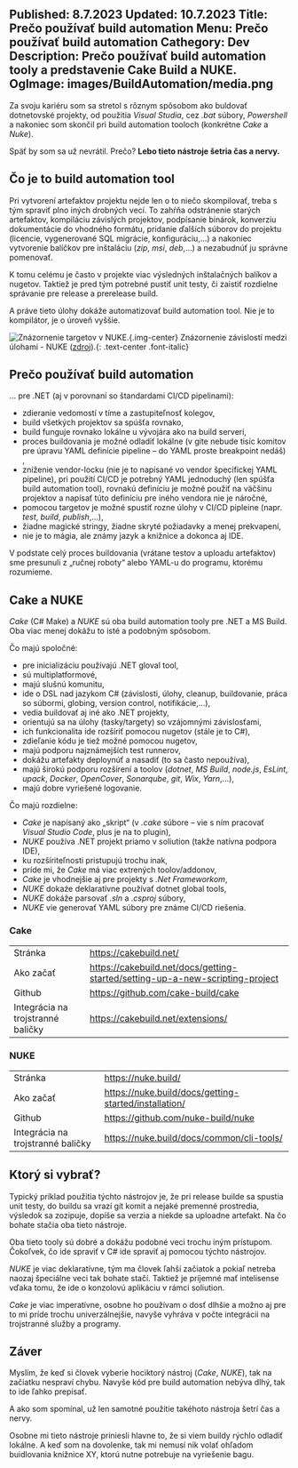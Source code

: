 Published: 8.7.2023
Updated: 10.7.2023
Title: Prečo používať build automation
Menu: Prečo používať build automation
Cathegory: Dev
Description: Prečo používať build automation tooly a predstavenie Cake Build a NUKE.
OgImage: images/BuildAutomation/media.png
---

Za svoju kariéru som sa stretol s rôznym spôsobom ako buldovať dotnetovské projekty,
od použitia _Visual Studia_, cez _.bat_ súbory, _Powershell_ a nakoniec som skončil pri build automation tooloch (konkrétne _Cake_ a _Nuke_).

Späť by som sa už nevrátil. Prečo? **Lebo tieto nástroje šetria čas a nervy.**

## Čo je to build automation tool
Pri vytvorení artefaktov projektu nejde len o to niečo skompilovať, treba s tým spraviť plno iných drobných vecí.
To zahŕňa odstránenie starých artefaktov, kompiláciu závislých projektov, podpísanie binárok, konverziu dokumentácie do vhodného formátu,
pridanie ďalších súborov do projektu (licencie, vygenerované SQL migrácie, konfiguráciu,...)
a nakoniec vytvorenie balíčkov pre inštaláciu (_zip_, _msi_, _deb_,...) a nezabudnúť ju správne pomenovať.

K tomu celému je často v projekte viac výsledných inštalačných balíkov a nugetov. Taktiež je pred tým potrebné pustiť unit testy,
či zaistiť rozdielne správanie pre release a prerelease build.


A práve tieto úlohy dokáže automatizovať build automation tool. Nie je to kompilátor, je o úroveň vyššie.

![Znázornenie targetov v NUKE.](images/BuildAutomation/plan.png){.img-center} 
Znázornenie závislostí medzi úlohami - NUKE ([zdroj](https://ithrowexceptions.com/2020/06/05/reusable-build-components-with-interface-default-implementations.html)).{: .text-center .font-italic}

## Prečo používať build automation
... pre .NET (aj v porovnaní so štandardami CI/CD pipelinami):

* zdieranie vedomostí v tíme a zastupiteľnosť kolegov,
* build všetkých projektov sa spúšťa rovnako,
* build funguje rovnako lokálne u vývojára ako na build serveri,
* proces buildovania je možné odladiť lokálne (v gite nebude tisíc komitov pre úpravu YAML definície pipeline – do YAML proste breakpoint nedáš) ,
* zníženie vendor-locku (nie je to napísané vo vendor špecifickej YAML pipeline), pri použití CI/CD je potrebný YAML jednoduchý (len spúšťa build automation tool), rovnakú definíciu je možné použiť na väčšinu projektov a napísať túto definíciu pre iného vendora nie je náročné,
* pomocou targetov je možné spustiť rozne úlohy v CI/CD pipleine (napr. _test_, _build_, _publish_,...),
* žiadne magické stringy, žiadne skryté požiadavky a menej prekvapení,
* nie je to mágia, ale známy jazyk a knižnice a dokonca aj IDE.

V podstate celý proces buildovania (vrátane testov a uploadu artefaktov) sme presunuli z „ručnej roboty“ alebo YAML-u do programu,
ktorému rozumieme.

## Cake a NUKE
_Cake_ (C# Make) a _NUKE_ sú oba build automation tooly pre .NET a MS Build.
Oba viac menej dokážu to isté a podobným spôsobom.

Čo majú spoločné:
* pre inicializáciu používajú .NET gloval tool,
* sú multiplatformové,
* majú slušnú komunitu,
* ide o DSL nad jazykom C# (závislosti, úlohy, cleanup, buildovanie, práca so súbormi, globing, version control, notifikácie,...),
* vedia buildovať aj iné ako .NET projekty,
* orientujú sa na úlohy (tasky/targety) so vzájomnými závislosťami,
* ich funkcionalita ide rozšíriť pomocou nugetov (stále je to C#),
* zdieľanie kódu je tiež možné pomocou nugetov,
* majú podporu najznámejších test runnerov,
* dokážu artefakty deploynúť a nasadiť (to sa často nepoužíva),
* majú širokú podporu rozšírení a toolov (_dotnet_, _MS Build_, _node.js_, _EsLint_, _upack_, _Docker_, _OpenCover_, _Sonarqube_, _git_, _Wix_, _Yarn_,...),
* majú dobre vyriešené logovanie.

Čo majú rozdielne:
* _Cake_ je napísaný ako „skript“ (v _.cake_ súbore – vie s ním pracovať _Visual Studio Code_, plus je na to plugin),
* _NUKE_ používa .NET projekt priamo v soliution (takže natívna podpora IDE),
* ku rozšíriteľnosti pristupujú trochu inak,
* príde mi, že _Cake_ má viac extrených toolov/addonov,
* _Cake_ je vhodnejšie aj pre projekty s _.Net Frameworkom_,
* _NUKE_ dokaźe deklaratívne používať dotnet global tools,
* _NUKE_ dokáže parsovať _.sln_ a _.csproj_ súbory,
* _NUKE_ vie generovať YAML súbory pre známe CI/CD riešenia.

### Cake

<table class="table table-borderless">
<tbody>
<tr>
  <td class="col-md-4">Stránka</td>
  <td class="col-md-8"><a href="https://cakebuild.net/" target="_blank">https://cakebuild.net/</a></td>
</td>
<tr>
  <td class="col-md-4">Ako začať</td>
  <td class="col-md-8"><a href="https://cakebuild.net/docs/getting-started/setting-up-a-new-scripting-project" target="_blank">https://cakebuild.net/docs/getting-started/setting-up-a-new-scripting-project</a></td>
</td>
<tr>
  <td class="col-md-4">Github</td>
  <td class="col-md-8"><a href="https://github.com/cake-build/cake" target="_blank">https://github.com/cake-build/cake</a></td>
</td>
<tr>
  <td class="col-md-4">Integrácia na trojstranné baličky</td>
  <td class="col-md-8"><a href="https://cakebuild.net/extensions/" target="_blank">https://cakebuild.net/extensions/</a></td>
</td>
</tbody>
</table>

### NUKE

<table class="table table-borderless">
<tbody>
<tr>
  <td class="col-md-4">Stránka</td>
  <td class="col-md-8"><a href="https://nuke.build/" target="_blank">https://nuke.build/</a></td>
</td>
<tr>
  <td class="col-md-4">Ako začať</td>
  <td class="col-md-8"><a href="https://nuke.build/docs/getting-started/installation/" target="_blank">https://nuke.build/docs/getting-started/installation/</a></td>
</td>
<tr>
  <td class="col-md-4">Github</td>
  <td class="col-md-8"><a href="https://github.com/nuke-build/nuke" target="_blank">https://github.com/nuke-build/nuke</a></td>
</td>
<tr>
  <td class="col-md-4">Integrácia na trojstranné baličky</td>
  <td class="col-md-8"><a href="https://nuke.build/docs/common/cli-tools/" target="_blank">https://nuke.build/docs/common/cli-tools/</a></td>
</td>
</tbody>
</table>

## Ktorý si vybrať?
Typický príklad použitia týchto nástrojov je, že pri release builde sa spustia unit testy,
do buildu sa vrazí git komit a nejaké premenné prostredia, výsledok sa zozipuje,
dopíše sa verzia a niekde sa uploadne artefakt. Na čo bohate stačia oba tieto nástroje.

Oba tieto tooly sú dobré a dokážu podobné veci trochu iným prístupom.
Čokoľvek, čo ide spraviť v C# ide spraviť aj pomocou týchto nástrojov.

_NUKE_ je viac deklaratívne, tým ma človek ľahší začiatok a pokiaľ netreba naozaj špeciálne veci tak bohate stačí.
Taktiež je príjemné mať intelisense vďaka tomu, že ide o konzolovú aplikáciu v rámci soliution.

_Cake_ je viac imperatívne, osobne ho používam o dosť dlhšie
a možno aj pre to mi príde trochu univerzálnejšie, navyše vyhráva v počte integrácii na trojstranné služby a programy.

## Záver
Myslím, že keď si človek vyberie hociktorý nástroj (_Cake_, _NUKE_), tak na začiatku nespraví chybu.
Navyše kód pre build automation nebýva dlhý, tak to ide ľahko prepísať.

A ako som spomínal, už len samotné použitie takéhoto nástroja šetrí čas a nervy.

Osobne mi tieto nástroje priniesli hlavne to, že si viem buildy rýchlo odladiť lokálne.
A keď som na dovolenke, tak mi nemusí nik volať ohľadom buidlovania knižnice XY, ktorú nutne potrebuje na vyriešenie bagu.
